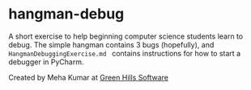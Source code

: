 # hangman-debug
A short exercise to help beginning computer science students learn to debug. The simple hangman contains 3 bugs (hopefully), and  `HangmanDebuggingExercise.md ` contains instructions for how to start a debugger in PyCharm.

Created by Meha Kumar at [Green Hills Software](https://www.ghs.com/) 
